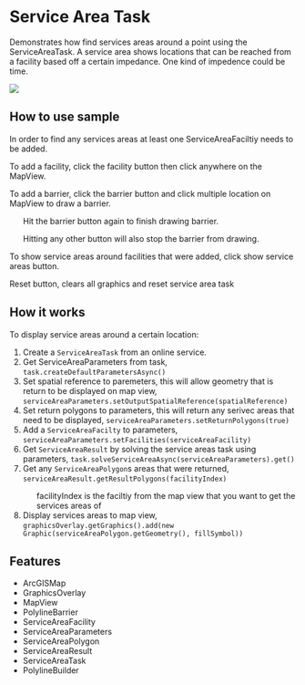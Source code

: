 <h1>Service Area Task</h1>

<p>Demonstrates how find services areas around a point using the ServiceAreaTask. A service area shows locations that can be reached from a facility based off a certain impedance. One kind of impedence could be time.</p>

<p><img src="ServiceAreaTask.gif"/></p>

<h2>How to use sample</h2>
<p>In order to find any services areas at least one ServiceAreaFaciltiy needs to be added.</p>
<p>To add a facility, click the facility button then click anywhere on the MapView.</p>
<p>To add a barrier, click the barrier button and click multiple location on MapView to draw a barrier.</p>
<ul><p>Hit the barrier button again to finish drawing barrier.</p>
<p>Hitting any other button will also stop the barrier from drawing.</p></ul>
<p>To show service areas around facilities that were added, click show service areas button.</p>
<p>Reset button, clears all graphics and reset service area task</p>

<h2>How it works</h2>

<p>To display service areas around a certain location:</p>

<ol>
<li>Create a <code>ServiceAreaTask</code> from an online service.</li>
<li>Get ServiceAreaParameters from task, <code>task.createDefaultParametersAsync()</code></li>
<li>Set spatial reference to paremeters, this will allow geometry that is return to be displayed on map view, <code>serviceAreaParameters.setOutputSpatialReference(spatialReference)</code></li>
<li>Set return polygons to parameters, this will return any serivec areas that need to be displayed, <code>serviceAreaParameters.setReturnPolygons(true)</code></li>
<li>Add a <code>ServiceAreaFacilty</code> to parameters, <code>serviceAreaParameters.setFacilities(serviceAreaFacility)</code></li>
<li>Get <code>ServiceAreaResult</code> by solving the service areas task using parameters, <code>task.solveServiceAreaAsync(serviceAreaParameters).get()</code></li>
<li>Get any <code>ServiceAreaPolygon</code>s areas that were returned, <code>serviceAreaResult.getResultPolygons(facilityIndex)</code></li>
<ul>facilityIndex is the faciltiy from the map view that you want to get the services areas of</ul>
<li>Display services areas to map view, <code>graphicsOverlay.getGraphics().add(new Graphic(serviceAreaPolygon.getGeometry(), fillSymbol))</code></li>
</ol>

<h2>Features</h2>

<ul>
    <li>ArcGISMap</li>
    <li>GraphicsOverlay</li>
    <li>MapView</li>
    <li>PolylineBarrier</li>
    <li>ServiceAreaFacility</li>
    <li>ServiceAreaParameters</li>
    <li>ServiceAreaPolygon</li>
    <li>ServiceAreaResult</li>
    <li>ServiceAreaTask</li>
    <li>PolylineBuilder</li>
</ul>

